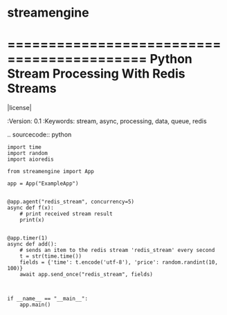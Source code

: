 # streamengine

===========================================
Python Stream Processing With Redis Streams
===========================================

|license|

:Version: 0.1
:Keywords: stream, async, processing, data, queue, redis

.. sourcecode:: python

    import time
    import random
    import aioredis

    from streamengine import App

    app = App("ExampleApp")


    @app.agent("redis_stream", concurrency=5)
    async def f(x):
        # print received stream result
        print(x)


    @app.timer(1)
    async def add():
        # sends an item to the redis stream 'redis_stream' every second
        t = str(time.time())
        fields = {'time': t.encode('utf-8'), 'price': random.randint(10, 100)}
        await app.send_once("redis_stream", fields)



    if __name__ == "__main__":
        app.main()


